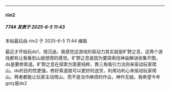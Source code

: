 ﻿
*****

####  riin2  
##### 774#       发表于 2025-6-5 11:43

 本帖最后由 riin2 于 2025-6-5 11:44 编辑 

最近才开始玩ds1，很沉迷。我感觉这游戏的驱动力其实就是旷野之息，这两个游戏都有让我看到山就想爬的感觉。旷野之息是因为要探索找神庙解谜收集开图，ds是要修索道。旷野之息在探索方面更纯粹，靠三角吸引力法则来驱动玩家爬山。ds的目的性更强，修好索道就可以更好的送货，利用功利心来驱动玩家爬山。两者都能让玩家主动爬山，而不是当作麻烦的作业。神作无疑。我希望今年goty是ds2

